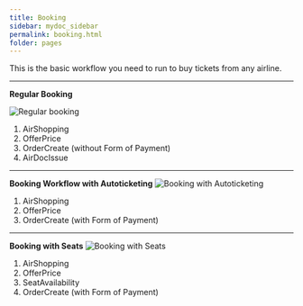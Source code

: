 ```yaml
---
title: Booking
sidebar: mydoc_sidebar
permalink: booking.html
folder: pages
---
```


This is the basic workflow you need to run to buy tickets from any airline.

---

**Regular Booking**

![Regular booking](../../images/bookingregular.png)

1. AirShopping
2. OfferPrice
3. OrderCreate (without Form of Payment)
4. AirDocIssue

---

**Booking Workflow with Autoticketing**
![Booking with Autoticketing](../../images/bookingauto.png)

1. AirShopping
2. OfferPrice
3. OrderCreate (with Form of Payment)

---

**Booking with Seats**
![Booking with Seats](../../images/bookingseats.png)

1. AirShopping
2. OfferPrice
3. SeatAvailability
4. OrderCreate (with Form of Payment)
